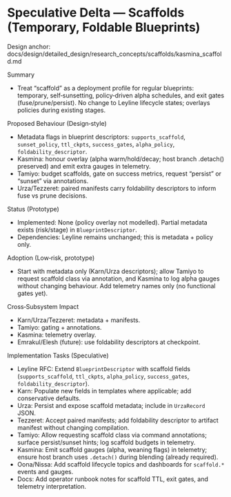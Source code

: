 # Speculative Delta — Scaffolds (Temporary, Foldable Blueprints)

Design anchor: docs/design/detailed_design/research_concepts/scaffolds/kasmina_scaffold.md

Summary
- Treat “scaffold” as a deployment profile for regular blueprints: temporary, self‑sunsetting, policy‑driven alpha schedules, and exit gates (fuse/prune/persist). No change to Leyline lifecycle states; overlays policies during existing stages.

Proposed Behaviour (Design‑style)
- Metadata flags in blueprint descriptors: `supports_scaffold`, `sunset_policy`, `ttl_ckpts`, `success_gates`, `alpha_policy`, `foldability_descriptor`.
- Kasmina: honour overlay (alpha warm/hold/decay; host branch .detach() preserved) and emit extra gauges in telemetry.
- Tamiyo: budget scaffolds, gate on success metrics, request “persist” or “sunset” via annotations.
- Urza/Tezzeret: paired manifests carry foldability descriptors to inform fuse vs prune decisions.

Status (Prototype)
- Implemented: None (policy overlay not modelled). Partial metadata exists (risk/stage) in `BlueprintDescriptor`.
- Dependencies: Leyline remains unchanged; this is metadata + policy only.

Adoption (Low‑risk, prototype)
- Start with metadata only (Karn/Urza descriptors); allow Tamiyo to request scaffold class via annotation, and Kasmina to log alpha gauges without changing behaviour. Add telemetry names only (no functional gates yet).

Cross‑Subsystem Impact
- Karn/Urza/Tezzeret: metadata + manifests.
- Tamiyo: gating + annotations.
- Kasmina: telemetry overlay.
- Emrakul/Elesh (future): use foldability descriptors at checkpoint.

Implementation Tasks (Speculative)
- Leyline RFC: Extend `BlueprintDescriptor` with scaffold fields (`supports_scaffold`, `ttl_ckpts`, `alpha_policy`, `success_gates`, `foldability_descriptor`).
- Karn: Populate new fields in templates where applicable; add conservative defaults.
- Urza: Persist and expose scaffold metadata; include in `UrzaRecord` JSON.
- Tezzeret: Accept paired manifests; add foldability descriptor to artifact manifest without changing compilation.
- Tamiyo: Allow requesting scaffold class via command annotations; surface persist/sunset hints; log scaffold budgets in telemetry.
- Kasmina: Emit scaffold gauges (alpha, weaning flags) in telemetry; ensure host branch uses `.detach()` during blending (already required).
- Oona/Nissa: Add scaffold lifecycle topics and dashboards for `scaffold.*` events and gauges.
- Docs: Add operator runbook notes for scaffold TTL, exit gates, and telemetry interpretation.
